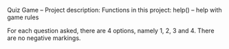 Quiz Game – Project description:
Functions in this project:
help() – help  with game rules

For each question asked, there are 4 options, namely 1, 2, 3 and 4. There are no negative markings.
